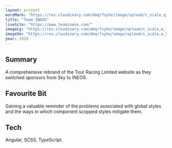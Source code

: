 ```yaml
---
layout: project
wordMark: "https://res.cloudinary.com/dmqr7syhe/image/upload/c_scale,q_100,w_200/v1576753884/jackhkmatthews.com/icons/team-ineos-icon_zxixbl.svg"
title: "Team INEOS"
liveSite: "https://www.teamineos.com/"
imageLg: "https://res.cloudinary.com/dmqr7syhe/image/upload/c_scale,w_1000/v1576753814/jackhkmatthews.com/images/team-ineos_zpqvlh.png"
imageSm: "https://res.cloudinary.com/dmqr7syhe/image/upload/c_scale,w_500/v1576753814/jackhkmatthews.com/images/team-ineos_zpqvlh.png"
year: 2019
---
```


## Summary

A comprehensive rebrand of the Tour Racing Limited website as they switched sponsors from Sky to INEOS.

## Favourite Bit

Gaining a valuable reminder of the problems associated with global styles and the ways in which component scopped styles mitigate them.

## Tech

Angular, SCSS, TypeScript.
